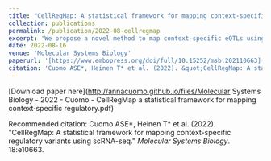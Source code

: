 ```yaml
---
title: "CellRegMap: A statistical framework for mapping context-specific regulatory variants using scRNA-seq"
collection: publications
permalink: /publication/2022-08-cellregmap
excerpt: 'We propose a novel method to map context-specific eQTLs using single-cell data, without the need for individual cells to be grouped a priori into discrete cell types'
date: 2022-08-16
venue: 'Molecular Systems Biology'
paperurl: '[https://www.embopress.org/doi/full/10.15252/msb.202110663](https://www.embopress.org/doi/full/10.15252/msb.202110663)'
citation: 'Cuomo ASE*, Heinen T* et al. (2022). &quot;CellRegMap: A statistical framework for mapping context-specific regulatory variants using scRNA-seq.&quot; <i>Molecular Systems Biology</i>. 18:e10663'
---
```


[Download paper here](http://annacuomo.github.io/files/Molecular Systems Biology - 2022 - Cuomo - CellRegMap  a statistical framework for mapping context‐specific regulatory.pdf)

Recommended citation: Cuomo ASE*, Heinen T* et al. (2022). "CellRegMap: A statistical framework for mapping context-specific regulatory variants using scRNA-seq." <i>Molecular Systems Biology</i>. 18:e10663.
